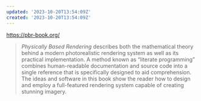 ```yaml
---
updated: '2023-10-20T13:54:09Z'
created: '2023-10-20T13:54:09Z'
---
```

https://pbr-book.org/

> _Physically Based Rendering_ describes both the mathematical theory behind a modern photorealistic rendering system as well as its practical implementation. A method known as “literate programming” combines human-readable documentation and source code into a single reference that is specifically designed to aid comprehension. The ideas and software in this book show the reader how to design and employ a full-featured rendering system capable of creating stunning imagery.